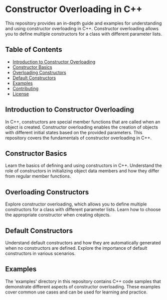 # Constructor Overloading in C++

This repository provides an in-depth guide and examples for understanding and using constructor overloading in C++. Constructor overloading allows you to define multiple constructors for a class with different parameter lists.

## Table of Contents
- [Introduction to Constructor Overloading](#introduction-to-constructor-overloading)
- [Constructor Basics](#constructor-basics)
- [Overloading Constructors](#overloading-constructors)
- [Default Constructors](#default-constructors)
- [Examples](#examples)
- [Contributing](#contributing)
- [License](#license)

## Introduction to Constructor Overloading

In C++, constructors are special member functions that are called when an object is created. Constructor overloading enables the creation of objects with different initial states based on the provided parameters. This repository covers the fundamentals of constructor overloading in C++.

## Constructor Basics

Learn the basics of defining and using constructors in C++. Understand the role of constructors in initializing object data members and how they differ from regular member functions.

## Overloading Constructors

Explore constructor overloading, which allows you to define multiple constructors for a class with different parameter lists. Learn how to choose the appropriate constructor when creating objects.

## Default Constructors

Understand default constructors and how they are automatically generated when no constructors are defined. Explore the importance of default constructors in various scenarios.

## Examples

The 'examples' directory in this repository contains C++ code samples that demonstrate different aspects of constructor overloading. These examples cover common use cases and can be used for learning and practice.

